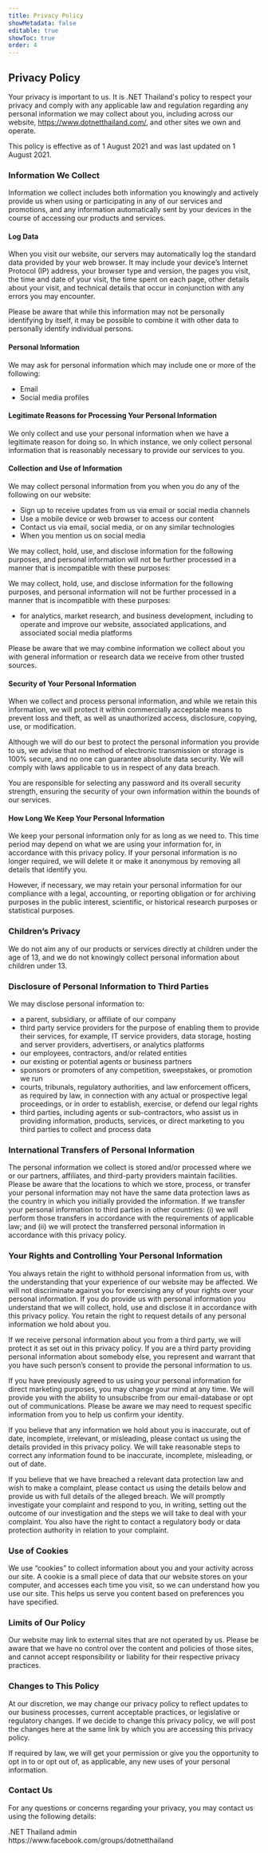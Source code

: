 ```yaml
---
title: Privacy Policy
showMetadata: false
editable: true
showToc: true
order: 4
---
```



<h2>Privacy Policy</h2>
<p>
  Your privacy is important to us. It is .NET Thailand&#39;s policy to respect your privacy and
  comply with any applicable law and regulation regarding any personal information we may collect
  about you, including across our website,
  <a href="https://www.dotnetthailand.com/">https://www.dotnetthailand.com/</a>, and other sites we
  own and operate.
</p>
<p>This policy is effective as of 1 August 2021 and was last updated on 1 August 2021.</p>
<h3>Information We Collect</h3>
<p>
  Information we collect includes both information you knowingly and actively provide us when using
  or participating in any of our services and promotions, and any information automatically sent by
  your devices in the course of accessing our products and services.
</p>
<h4>Log Data</h4>
<p>
  When you visit our website, our servers may automatically log the standard data provided by your
  web browser. It may include your device’s Internet Protocol (IP) address, your browser type and
  version, the pages you visit, the time and date of your visit, the time spent on each page, other
  details about your visit, and technical details that occur in conjunction with any errors you may
  encounter.
</p>
<p>
  Please be aware that while this information may not be personally identifying by itself, it may be
  possible to combine it with other data to personally identify individual persons.
</p>
<h4>Personal Information</h4>
<p>We may ask for personal information which may include one or more of the following:</p>
<ul>
  <li>Email</li>
  <li>Social media profiles</li>
</ul>
<h4>Legitimate Reasons for Processing Your Personal Information</h4>
<p>
  We only collect and use your personal information when we have a legitimate reason for doing so.
  In which instance, we only collect personal information that is reasonably necessary to provide
  our services to you.
</p>
<h4>Collection and Use of Information</h4>
<p>We may collect personal information from you when you do any of the following on our website:</p>
<ul>
  <li>Sign up to receive updates from us via email or social media channels</li>
  <li>Use a mobile device or web browser to access our content</li>
  <li>Contact us via email, social media, or on any similar technologies</li>
  <li>When you mention us on social media</li>
</ul>
<p>
  We may collect, hold, use, and disclose information for the following purposes, and personal
  information will not be further processed in a manner that is incompatible with these purposes:
</p>
<p>
  We may collect, hold, use, and disclose information for the following purposes, and personal
  information will not be further processed in a manner that is incompatible with these purposes:
</p>
<ul>
  <li>
    for analytics, market research, and business development, including to operate and improve our
    website, associated applications, and associated social media platforms
  </li>
</ul>
<p>
  Please be aware that we may combine information we collect about you with general information or
  research data we receive from other trusted sources.
</p>
<h4>Security of Your Personal Information</h4>
<p>
  When we collect and process personal information, and while we retain this information, we will
  protect it within commercially acceptable means to prevent loss and theft, as well as unauthorized
  access, disclosure, copying, use, or modification.
</p>
<p>
  Although we will do our best to protect the personal information you provide to us, we advise that
  no method of electronic transmission or storage is 100% secure, and no one can guarantee absolute
  data security. We will comply with laws applicable to us in respect of any data breach.
</p>
<p>
  You are responsible for selecting any password and its overall security strength, ensuring the
  security of your own information within the bounds of our services.
</p>
<h4>How Long We Keep Your Personal Information</h4>
<p>
  We keep your personal information only for as long as we need to. This time period may depend on
  what we are using your information for, in accordance with this privacy policy. If your personal
  information is no longer required, we will delete it or make it anonymous by removing all details
  that identify you.
</p>
<p>
  However, if necessary, we may retain your personal information for our compliance with a legal,
  accounting, or reporting obligation or for archiving purposes in the public interest, scientific,
  or historical research purposes or statistical purposes.
</p>
<h3>Children’s Privacy</h3>
<p>
  We do not aim any of our products or services directly at children under the age of 13, and we do
  not knowingly collect personal information about children under 13.
</p>
<h3>Disclosure of Personal Information to Third Parties</h3>
<p>We may disclose personal information to:</p>
<ul>
  <li>a parent, subsidiary, or affiliate of our company</li>
  <li>
    third party service providers for the purpose of enabling them to provide their services, for
    example, IT service providers, data storage, hosting and server providers, advertisers, or
    analytics platforms
  </li>
  <li>our employees, contractors, and/or related entities</li>
  <li>our existing or potential agents or business partners</li>
  <li>sponsors or promoters of any competition, sweepstakes, or promotion we run</li>
  <li>
    courts, tribunals, regulatory authorities, and law enforcement officers, as required by law, in
    connection with any actual or prospective legal proceedings, or in order to establish, exercise,
    or defend our legal rights
  </li>
  <li>
    third parties, including agents or sub-contractors, who assist us in providing information,
    products, services, or direct marketing to you third parties to collect and process data
  </li>
</ul>
<h3>International Transfers of Personal Information</h3>
<p>
  The personal information we collect is stored and/or processed where we or our partners,
  affiliates, and third-party providers maintain facilities. Please be aware that the locations to
  which we store, process, or transfer your personal information may not have the same data
  protection laws as the country in which you initially provided the information. If we transfer
  your personal information to third parties in other countries: (i) we will perform those transfers
  in accordance with the requirements of applicable law; and (ii) we will protect the transferred
  personal information in accordance with this privacy policy.
</p>
<h3>Your Rights and Controlling Your Personal Information</h3>
<p>
  You always retain the right to withhold personal information from us, with the understanding that
  your experience of our website may be affected. We will not discriminate against you for
  exercising any of your rights over your personal information. If you do provide us with personal
  information you understand that we will collect, hold, use and disclose it in accordance with this
  privacy policy. You retain the right to request details of any personal information we hold about
  you.
</p>
<p>
  If we receive personal information about you from a third party, we will protect it as set out in
  this privacy policy. If you are a third party providing personal information about somebody else,
  you represent and warrant that you have such person’s consent to provide the personal information
  to us.
</p>
<p>
  If you have previously agreed to us using your personal information for direct marketing purposes,
  you may change your mind at any time. We will provide you with the ability to unsubscribe from our
  email-database or opt out of communications. Please be aware we may need to request specific
  information from you to help us confirm your identity.
</p>
<p>
  If you believe that any information we hold about you is inaccurate, out of date, incomplete,
  irrelevant, or misleading, please contact us using the details provided in this privacy policy. We
  will take reasonable steps to correct any information found to be inaccurate, incomplete,
  misleading, or out of date.
</p>
<p>
  If you believe that we have breached a relevant data protection law and wish to make a complaint,
  please contact us using the details below and provide us with full details of the alleged breach.
  We will promptly investigate your complaint and respond to you, in writing, setting out the
  outcome of our investigation and the steps we will take to deal with your complaint. You also have
  the right to contact a regulatory body or data protection authority in relation to your complaint.
</p>
<h3>Use of Cookies</h3>
<p>
  We use &ldquo;cookies&rdquo; to collect information about you and your activity across our site. A
  cookie is a small piece of data that our website stores on your computer, and accesses each time
  you visit, so we can understand how you use our site. This helps us serve you content based on
  preferences you have specified.
</p>
<h3>Limits of Our Policy</h3>
<p>
  Our website may link to external sites that are not operated by us. Please be aware that we have
  no control over the content and policies of those sites, and cannot accept responsibility or
  liability for their respective privacy practices.
</p>
<h3>Changes to This Policy</h3>
<p>
  At our discretion, we may change our privacy policy to reflect updates to our business processes,
  current acceptable practices, or legislative or regulatory changes. If we decide to change this
  privacy policy, we will post the changes here at the same link by which you are accessing this
  privacy policy.
</p>
<p>
  If required by law, we will get your permission or give you the opportunity to opt in to or opt
  out of, as applicable, any new uses of your personal information.
</p>
<h3>Contact Us</h3>
<p>
  For any questions or concerns regarding your privacy, you may contact us using the following
  details:
</p>
<p>
  .NET Thailand admin<br />
  https://www.facebook.com/groups/dotnetthailand
</p>
